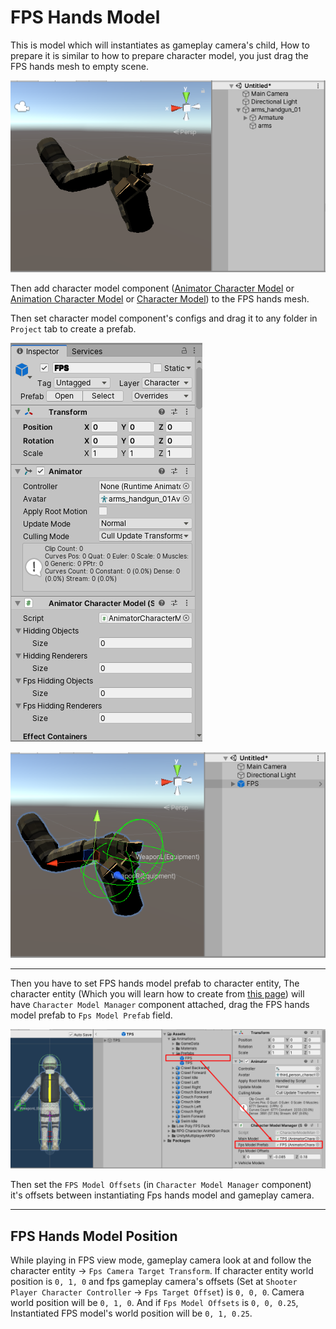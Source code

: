 # FPS Hands Model

This is model which will instantiates as gameplay camera's child, How to prepare it is similar to how to prepare character model, you just drag the FPS hands mesh to empty scene.

![](../images/fps-hands-model/1.png)

Then add character model component ([Animator Character Model](pages/108-animator-character-model ':target=__blank') or [Animation Character Model](pages/107-animation-character-model ':target=__blank') or [Character Model](pages/106-character-model ':target=__blank')) to the FPS hands mesh.

Then set character model component's configs and drag it to any folder in `Project` tab to create a prefab.

![](../images/fps-hands-model/2.png)

![](../images/fps-hands-model/3.png)

* * *

Then you have to set FPS hands model prefab to character entity, The character entity (Which you will learn how to create from [this page](pages/135-player-character-entity ':target=__blank')) will have `Character Model Manager` component attached, drag the FPS hands model prefab to `Fps Model Prefab` field.

![](../images/fps-hands-model/4.png)

Then set the `FPS Model Offsets` (in `Character Model Manager` component) it's offsets between instantiating Fps hands model and gameplay camera.

* * *

## FPS Hands Model Position

While playing in FPS view mode, gameplay camera look at and follow the character entity -> `Fps Camera Target Transform`. If character entity world position is `0, 1, 0` and fps gameplay camera's offsets (Set at `Shooter Player Character Controller` -> `Fps Target Offset`) is `0, 0, 0`. Camera world position will be `0, 1, 0`. And if `Fps Model Offsets` is `0, 0, 0.25`, Instantiated FPS model's world position will be `0, 1, 0.25`.
